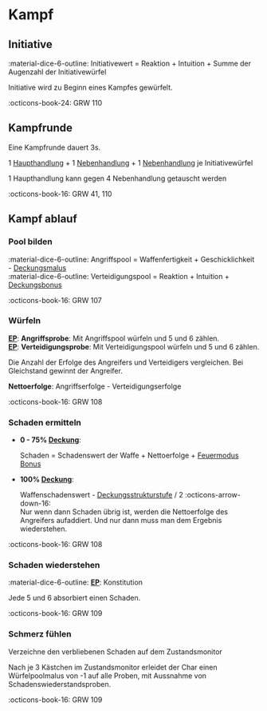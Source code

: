 # Kampf

## Initiative

:material-dice-6-outline: Initiativewert = Reaktion + Intuition + Summe der Augenzahl der Initiativewürfel

Initiative wird zu Beginn eines Kampfes gewürfelt.

:octicons-book-24: GRW 110

## Kampfrunde

Eine Kampfrunde dauert 3s.

1 [Haupthandlung](handlungen.md#haupthandlungen) + 1 [Nebenhandlung](handlungen.md#nebenhandlungen) + 1 [Nebenhandlung](handlungen.md#nebenhandlungen) je Initiativewürfel

1 Haupthandlung kann gegen 4 Nebenhandlung getauscht werden

:octicons-book-16: GRW 41, 110

## Kampf ablauf

### Pool bilden

:material-dice-6-outline: Angriffspool = Waffenfertigkeit + Geschicklichkeit - [Deckungsmalus](status.md#deckung)  
:material-dice-6-outline: Verteidigungspool = Reaktion + Intuition + [Deckungsbonus](status.md#deckung)

:octicons-book-16: GRW 107

### Würfeln

**[EP](proben.md#einfache-proben-ep)**: **Angriffsprobe**: Mit Angriffspool würfeln und 5 und 6 zählen.  
**[EP](proben.md#einfache-proben-ep)**: **Verteidigungsprobe**: Mit Verteidigungspool würfeln und 5 und 6 zählen.

Die Anzahl der Erfolge des Angreifers und Verteidigers vergleichen. Bei Gleichstand gewinnt der Angreifer.

**Nettoerfolge**: Angriffserfolge - Verteidigungserfolge

:octicons-book-16: GRW 108

### Schaden ermitteln

- **0 - 75% [Deckung](status.md#deckung)**:

    Schaden = Schadenswert der Waffe + Nettoerfolge + [Feuermodus Bonus](waffen.md#feuermodi)  

- **100% [Deckung](status.md#deckung)**:  

    Waffenschadenswert - [Deckungsstrukturstufe](barrieren.md#strukturstufen) / 2 :octicons-arrow-down-16:  
    Nur wenn dann Schaden übrig ist, werden die Nettoerfolge des Angreifers aufaddiert. Und nur dann muss man dem Ergebnis wiederstehen.

:octicons-book-16: GRW 108

### Schaden wiederstehen

:material-dice-6-outline: **[EP](proben.md#einfache-proben-ep)**: Konstitution

Jede 5 und 6 absorbiert einen Schaden.

:octicons-book-16: GRW 109

### Schmerz fühlen

Verzeichne den verbliebenen Schaden auf dem Zustandsmonitor

Nach je 3 Kästchen im Zustandsmonitor erleidet der Char einen Würfelpoolmalus von -1 auf alle Proben, mit Aussnahme von Schadenswiederstandsproben.

:octicons-book-16: GRW 109
